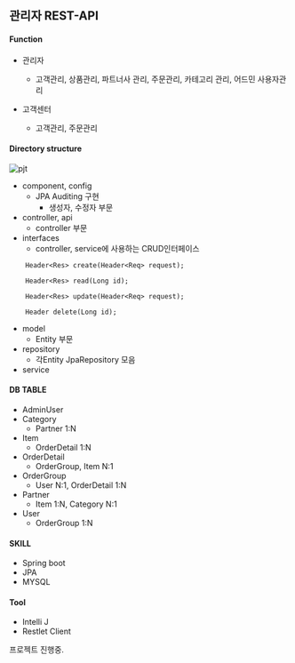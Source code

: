 ## 관리자 REST-API


#### Function
 - 관리자
    - 고객관리, 상품관리, 파트너사 관리, 주문관리, 카테고리 관리, 어드민 사용자관리

 - 고객센터
    - 고객관리, 주문관리
 #### Directory structure               
![pjt](/Users/macbook/Downloads/img/pjt.png)
 - component, config 
    - JPA Auditing 구현 
        - 생성자, 수정자 부문
 - controller, api
    - controller 부문
 - interfaces
    - controller, service에 사용하는 CRUD인터페이스
    
    
~~~
    Header<Res> create(Header<Req> request);
    
    Header<Res> read(Long id);
    
    Header<Res> update(Header<Req> request);
    
    Header delete(Long id);
~~~
    
    
 - model
    - Entity 부문
 - repository
    - 각Entity JpaRepository 모음
 - service

#### DB TABLE 
 - AdminUser
 - Category
    - Partner 1:N 
 - Item
    - OrderDetail 1:N 
 - OrderDetail
    - OrderGroup, Item N:1
 - OrderGroup
    - User N:1, OrderDetail 1:N
 - Partner
    - Item 1:N, Category N:1
 - User
    - OrderGroup 1:N



 #### SKILL
 - Spring boot
 - JPA
 - MYSQL

 #### Tool
 - Intelli J
 - Restlet Client

프로젝트 진행중.